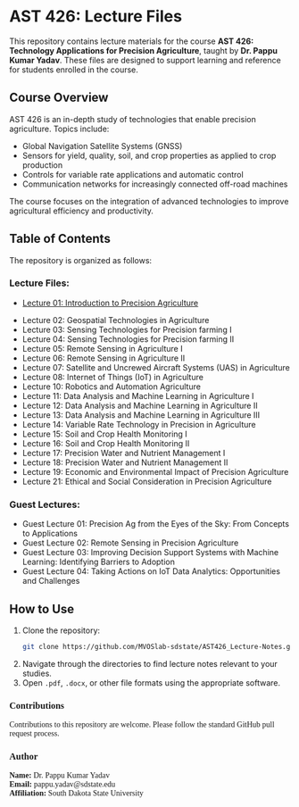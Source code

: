 # AST 426: Lecture Files

This repository contains lecture materials for the course **AST 426: Technology Applications for Precision Agriculture**, taught by **Dr. Pappu Kumar Yadav**. These files are designed to support learning and reference for students enrolled in the course.

## Course Overview

AST 426 is an in-depth study of technologies that enable precision agriculture. Topics include:

- Global Navigation Satellite Systems (GNSS)
- Sensors for yield, quality, soil, and crop properties as applied to crop production
- Controls for variable rate applications and automatic control
- Communication networks for increasingly connected off-road machines

The course focuses on the integration of advanced technologies to improve agricultural efficiency and productivity.

## Table of Contents

The repository is organized as follows:

### **Lecture Files:** 
- [Lecture 01: Introduction to Precision Agriculture](https://github.com/MVOSlab-sdstate/AST426_Lecture-Notes/blob/main/AST%20426%20Guest%20Lecture%2001/AST%20426%20Guest%20Lecture%2001.pdf)
<ul>
<li>Lecture 02: Geospatial Technologies in Agriculture</li>
<li>Lecture 03: Sensing Technologies for Precision farming I</li>
<li>Lecture 04: Sensing Technologies for Precision farming II</li>
<li>Lecture 05: Remote Sensing in Agriculture I</li> 
<li>Lecture 06: Remote Sensing in Agriculture II</li>
<li>Lecture 07: Satellite and Uncrewed Aircraft Systems (UAS) in Agriculture</li>
<li>Lecture 08: Internet of Things (IoT) in Agriculture</li>
<li>Lecture 10: Robotics and Automation Agriculture</li>
<li>Lecture 11: Data Analysis and Machine Learning in Agriculture I</li>
<li>Lecture 12: Data Analysis and Machine Learning in Agriculture II</li>
<li>Lecture 13: Data Analysis and Machine Learning in Agriculture III</li>
<li>Lecture 14: Variable Rate Technology in Precision in Agriculture</li>
<li>Lecture 15: Soil and Crop Health Monitoring I</li> 
<li>Lecture 16: Soil and Crop Health Monitoring II</li> 
<li>Lecture 17: Precision Water and Nutrient Management I</li>
<li>Lecture 18: Precision Water and Nutrient Management II</li>
<li>Lecture 19: Economic and Environmental Impact of Precision Agriculture</li>
<li>Lecture 21: Ethical and Social Consideration in Precision Agriculture</li>
</ul>

### **Guest Lectures:** 
<ul>
<li>Guest Lecture 01: Precision Ag from the Eyes of the Sky: From Concepts to Applications</li>
<li>Guest Lecture 02: Remote Sensing in Precision Agriculture</li>
<li>Guest Lecture 03: Improving Decision Support Systems with Machine Learning: Identifying Barriers to Adoption</li>
<li>Guest Lecture 04: Taking Actions on IoT Data Analytics: Opportunities and Challenges</li>
</ul>

## How to Use

1. Clone the repository:
   ```bash
   git clone https://github.com/MVOSlab-sdstate/AST426_Lecture-Notes.git
   ```
2. Navigate through the directories to find lecture notes relevant to your studies.
3. Open `.pdf`, `.docx`, or other file formats using the appropriate software.

<h3 style="font-family: Georgia;">Contributions</h3>
<p style="font-family: Georgia;">
Contributions to this repository are welcome. Please follow the standard GitHub pull request process.
</p>

<h3 style="font-family: Georgia;">Author</h3>
<p style="font-family: Georgia;">
<strong>Name:</strong> Dr. Pappu Kumar Yadav  <br>
<strong>Email:</strong> pappu.yadav@sdstate.edu  <br>
<strong>Affiliation:</strong> South Dakota State University
</p>
